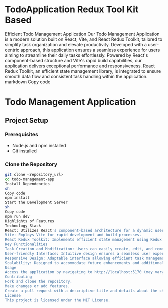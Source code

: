 # TodoApplication Redux Tool Kit Based
 Efficient Todo Management Application  Our Todo Management Application is a modern solution built on React, Vite, and React Redux Toolkit, tailored to simplify task organization and elevate productivity. Developed with a user-centric approach, this application ensures a seamless experience for users aiming to streamline their daily tasks effortlessly.  Powered by React's component-based structure and Vite's rapid build capabilities, our application delivers exceptional performance and responsiveness. React Redux Toolkit, an efficient state management library, is integrated to ensure smooth data flow and consistent task handling within the application.
markdown
Copy code
# Todo Management Application

## Project Setup

### Prerequisites
- Node.js and npm installed
- Git installed

### Clone the Repository
```sh
git clone <repository_url>
cd todo-management-app
Install Dependencies
sh
Copy code
npm install
Start the Development Server
sh
Copy code
npm run dev
Highlights of Features
Technology Stack
React: Utilizes React's component-based architecture for a dynamic user interface.
Vite: Employs Vite for rapid development and build processes.
React Redux Toolkit: Implements efficient state management using Redux Toolkit.
Key Functionalities
Task Creation and Modification: Users can easily create, edit, and remove tasks, simplifying task organization.
User-friendly Interface: Intuitive design ensures a seamless user experience across devices.
Responsive Design: Adaptable interface allowing efficient task management on various screen sizes.
Scalability: Designed to accommodate future enhancements and additional functionalities.
Usage
Access the application by navigating to http://localhost:5170 (may vary) in your web browser after starting the development server.
Contributing
Fork and clone the repository.
Make changes or add features.
Create a pull request with a descriptive title and details about the changes made.
License
This project is licensed under the MIT License.